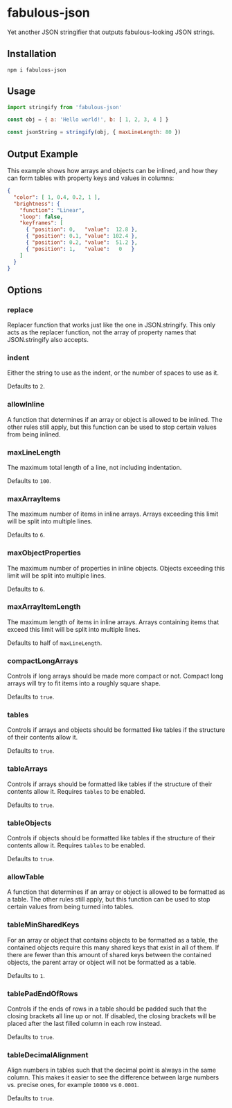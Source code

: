 # fabulous-json
Yet another JSON stringifier that outputs fabulous-looking JSON strings.

## Installation
```
npm i fabulous-json
```

## Usage

```javascript
import stringify from 'fabulous-json'

const obj = { a: 'Hello world!', b: [ 1, 2, 3, 4 ] }

const jsonString = stringify(obj, { maxLineLength: 80 })
```

## Output Example
This example shows how arrays and objects can be inlined, and how they can form tables with property keys and values in columns:
```json
{
  "color": [ 1, 0.4, 0.2, 1 ],
  "brightness": {
    "function": "Linear",
    "loop": false,
    "keyframes": [
      { "position": 0,   "value":  12.8 },
      { "position": 0.1, "value": 102.4 },
      { "position": 0.2, "value":  51.2 },
      { "position": 1,   "value":   0   }
    ]
  }
}
```

## Options

### replace
Replacer function that works just like the one in JSON.stringify. This only acts as the replacer function, not the array of property names that JSON.stringify also accepts.

### indent
Either the string to use as the indent, or the number of spaces to use as it.

Defaults to `2`.

### allowInline
A function that determines if an array or object is allowed to be inlined. The other rules still apply, but this function can be used to stop certain values from being inlined.

### maxLineLength
The maximum total length of a line, not including indentation.

Defaults to `100`.

### maxArrayItems
The maximum number of items in inline arrays. Arrays exceeding this limit will be split into multiple lines.

Defaults to `6`.

### maxObjectProperties
The maximum number of properties in inline objects. Objects exceeding this limit will be split into multiple lines.

Defaults to `6`.

### maxArrayItemLength
The maximum length of items in inline arrays. Arrays containing items that exceed this limit will be split into multiple lines.

Defaults to half of `maxLineLength`.

### compactLongArrays
Controls if long arrays should be made more compact or not. Compact long arrays will try to fit items into a roughly square shape.

Defaults to `true`.

### tables
Controls if arrays and objects should be formatted like tables if the structure of their contents allow it.

Defaults to `true`.

### tableArrays
Controls if arrays should be formatted like tables if the structure of their contents allow it. Requires `tables` to be enabled.

Defaults to `true`.

### tableObjects
Controls if objects should be formatted like tables if the structure of their contents allow it. Requires `tables` to be enabled.

Defaults to `true`.

### allowTable
A function that determines if an array or object is allowed to be formatted as a table. The other rules still apply, but this function can be used to stop certain values from being turned into tables.

### tableMinSharedKeys
For an array or object that contains objects to be formatted as a table, the contained objects require this many shared keys that exist in all of them. If there are fewer than this amount of shared keys between the contained objects, the parent array or object will not be formatted as a table.

Defaults to `1`.

### tablePadEndOfRows
Controls if the ends of rows in a table should be padded such that the closing brackets all line up or not. If disabled, the closing brackets will be placed after the last filled column in each row instead.

Defaults to `true`.

### tableDecimalAlignment
Align numbers in tables such that the decimal point is always in the same column. This makes it easier to see the difference between large numbers vs. precise ones, for example `10000` vs `0.0001`.

Defaults to `true`.
